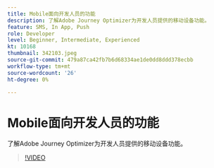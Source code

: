 ```yaml
---
title: Mobile面向开发人员的功能
description: 了解Adobe Journey Optimizer为开发人员提供的移动设备功能。
feature: SMS, In App, Push
role: Developer
level: Beginner, Intermediate, Experienced
kt: 10168
thumbnail: 342103.jpeg
source-git-commit: 479a87ca42fb7b6d68334ae1de0dd8ddd378ecbb
workflow-type: tm+mt
source-wordcount: '26'
ht-degree: 0%

---
```



# Mobile面向开发人员的功能

了解Adobe Journey Optimizer为开发人员提供的移动设备功能。

>[!VIDEO](https://video.tv.adobe.com/v/342103?quality=12&learn=on)
